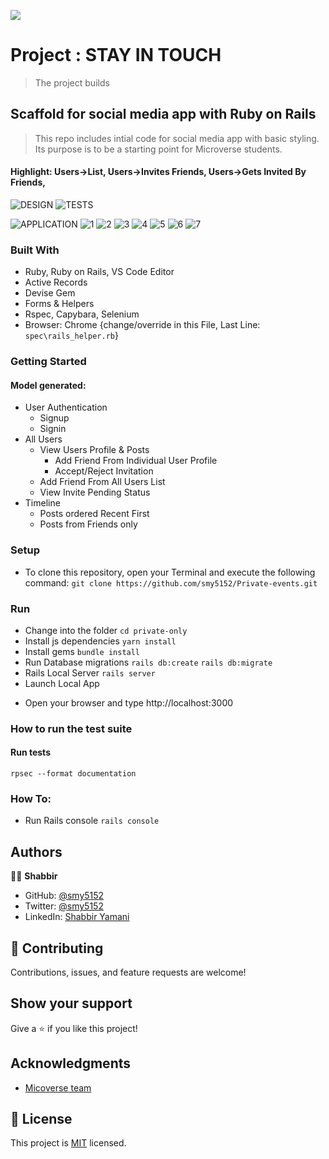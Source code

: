 ![](https://img.shields.io/badge/Microverse-blueviolet)

# Project : STAY IN TOUCH
> The project builds 
## Scaffold for social media app with Ruby on Rails
> This repo includes intial code for social media app with basic styling. Its purpose is to be a starting point for Microverse students. 
#### Highlight: Users->List, Users->Invites Friends, Users->Gets Invited By Friends, 
![DESIGN](docs/ERD.png)
![TESTS](docs/Relations.PNG)

![APPLICATION](docs/AllUsers.PNG)
![1](docs/Timelinefriendsposts.PNG)
![2](docs/Timelinefriendsposts2.PNG)
![3](docs/MePending.PNG)
![4](docs/InvitedPending.PNG)
![5](docs/FriendsProfile.PNG)
![6](docs/)
![7](docs/)

### Built With

- Ruby, Ruby on Rails, VS Code Editor
- Active Records
- Devise Gem
- Forms & Helpers
- Rspec, Capybara, Selenium
- Browser: Chrome {change/override in this File, Last Line: ``` spec\rails_helper.rb ```}
### Getting Started
#### Model generated:
- User Authentication
  - Signup
  - Signin
- All Users
  - View Users Profile & Posts
    - Add Friend From Individual User Profile
    - Accept/Reject Invitation
  - Add Friend From All Users List
  - View Invite Pending Status
- Timeline
  - Posts ordered Recent First
  - Posts from Friends only
### Setup
* To clone this repository, open your Terminal and execute the following command:
``` git clone https://github.com/smy5152/Private-events.git ```
### Run
* Change into the folder
``` cd private-only ```
* Install js dependencies
``` yarn install ```
* Install gems
``` bundle install ```
* Run Database migrations
``` rails db:create ```
``` rails db:migrate ```
* Rails Local Server
``` rails server ``` 
* Launch Local App
- Open your browser and type http://localhost:3000
### How to run the test suite
#### Run tests
``` rpsec --format documentation  ```
### How To:
* Run Rails console
``` rails console ```
## Authors
🧑‍💻 **Shabbir**
- GitHub: [@smy5152](https://github.com/smy5152)
- Twitter: [@smy5152](https://twitter.com/smy5152)
- LinkedIn: [Shabbir Yamani](https://www.linkedin.com/in/shabbirmyamani/)
## 🤝 Contributing
Contributions, issues, and feature requests are welcome!
## Show your support
Give a ⭐️ if you like this project!
## Acknowledgments
- [Micoverse team](https://www.microverse.org/)
## 📝 License
This project is [MIT](LICENSE) licensed.

